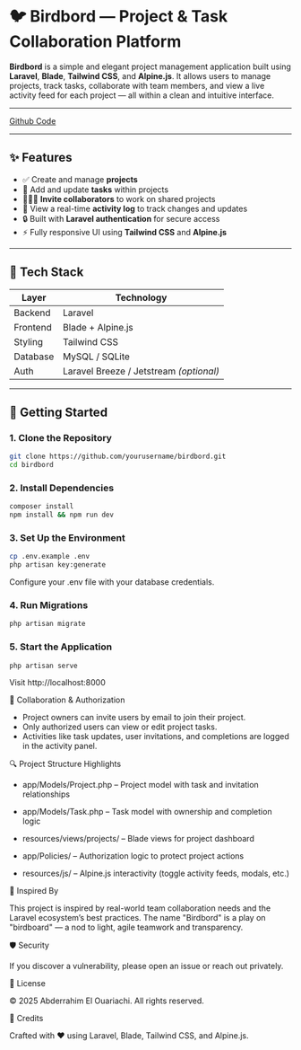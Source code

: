 # 🐦 Birdbord — Project & Task Collaboration Platform

**Birdbord** is a simple and elegant project management application built using **Laravel**, **Blade**, **Tailwind CSS**, and **Alpine.js**. It allows users to manage projects, track tasks, collaborate with team members, and view a live activity feed for each project — all within a clean and intuitive interface.

---

[Github Code](https://github.com/ItsAbderrahimEl/BirdBoard)

---

## ✨ Features

- ✅ Create and manage **projects**
- 📝 Add and update **tasks** within projects
- 🧑‍🤝‍🧑 **Invite collaborators** to work on shared projects
- 🔔 View a real-time **activity log** to track changes and updates
- 🔒 Built with **Laravel authentication** for secure access
- ⚡ Fully responsive UI using **Tailwind CSS** and **Alpine.js**

---

## 🔧 Tech Stack

| Layer         | Technology             |
|---------------|------------------------|
| Backend       | Laravel                |
| Frontend      | Blade + Alpine.js      |
| Styling       | Tailwind CSS           |
| Database      | MySQL / SQLite         |
| Auth          | Laravel Breeze / Jetstream *(optional)*

---

## 🚀 Getting Started

### 1. Clone the Repository

```bash
git clone https://github.com/yourusername/birdbord.git
cd birdbord
```

### 2. Install Dependencies
```bash
composer install
npm install && npm run dev
```
### 3. Set Up the Environment
```bash
cp .env.example .env
php artisan key:generate
```
Configure your .env file with your database credentials.

### 4. Run Migrations
```bash
php artisan migrate
```
### 5. Start the Application
```bash    
php artisan serve
```
Visit http://localhost:8000

🤝 Collaboration & Authorization

- Project owners can invite users by email to join their project.
- Only authorized users can view or edit project tasks.
- Activities like task updates, user invitations, and completions are logged in the activity panel.

🔍 Project Structure Highlights
    
- app/Models/Project.php – Project model with task and invitation relationships    

- app/Models/Task.php – Task model with ownership and completion logic
    
- resources/views/projects/ – Blade views for project dashboard

- app/Policies/ – Authorization logic to protect project actions

- resources/js/ – Alpine.js interactivity (toggle activity feeds, modals, etc.)

📖 Inspired By

This project is inspired by real-world team collaboration needs and the Laravel ecosystem’s best practices. The name "Birdbord" is a play on "birdboard" — a nod to light, agile teamwork and transparency.

🛡 Security

If you discover a vulnerability, please open an issue or reach out privately.

📄 License

© 2025 Abderrahim El Ouariachi. All rights reserved. 

🙌 Credits

Crafted with ❤️ using Laravel, Blade, Tailwind CSS, and Alpine.js.




